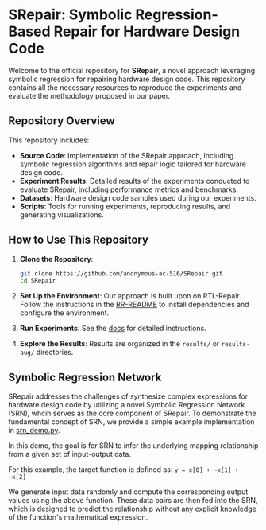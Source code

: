 # SRepair: Symbolic Regression-Based Repair for Hardware Design Code

Welcome to the official repository for **SRepair**, a novel approach leveraging symbolic regression for repairing hardware design code. This repository contains all the necessary resources to reproduce the experiments and evaluate the methodology proposed in our paper.

## Repository Overview

This repository includes:

- **Source Code**: Implementation of the SRepair approach, including symbolic regression algorithms and repair logic tailored for hardware design code.
- **Experiment Results**: Detailed results of the experiments conducted to evaluate SRepair, including performance metrics and benchmarks.
- **Datasets**: Hardware design code samples used during our experiments.
- **Scripts**: Tools for running experiments, reproducing results, and generating visualizations.

## How to Use This Repository

1. **Clone the Repository**:

   ```bash
   git clone https://github.com/anonymous-ac-516/SRepair.git
   cd SRepair
   ```

2. **Set Up the Environment**:
   Our approach is built upon on RTL-Repair. Follow the instructions in the [RR-README](rtl-repair/RR-README.md) to install dependencies and configure the environment.

3. **Run Experiments**:
   See the [docs](./docs) for detailed instructions.

4. **Explore the Results**:
   Results are organized in the `results/` or `results-aug/` directories.

## Symbolic Regression Network

SRepair addresses the challenges of synthesize complex expressions for hardware design code by utilizing a novel Symbolic Regression Network (SRN), whcih serves as the core component of SRepair. To demonstrate the fundamental concept of SRN, we provide a simple example implementation in [srn_demo.py](srn_demo.py).

In this demo, the goal is for SRN to infer the underlying mapping relationship from a given set of input-output data.

For this example, the target function is defined as: `y = x[0] + ~x[1] + ~x[2]`

We generate input data randomly and compute the corresponding output values using the above function. These data pairs are then fed into the SRN, which is designed to predict the relationship without any explicit knowledge of the function's mathematical expression.

